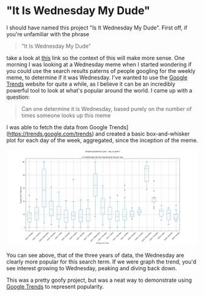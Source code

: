 # "It Is Wednesday My Dude"

I should have named this project "Is It Wednesday My Dude". First off, if you're unfamiliar with the phrase

> "It Is Wednesday My Dude"

take a look at [this](http://knowyourmeme.com/memes/it-is-wednesday-my-dudes) link so the context of this will make more sense. One morning I was looking at a Wednesday meme when I started wondering if you could use the search results paterns of people googling for the weekly meme, to determine if it was Wednesday. I've wanted to use the [Google Trends](https://trends.google.com/trends) website for quite a while, as I believe it can be an incredibly powerful tool to look at what's popular around the world. I came up with a question:

> Can one determine it is Wednesday, based purely on the number of times someone looks up this meme

I was able to fetch the data from Google Trends](https://trends.google.com/trends) and created a basic box-and-whisker plot for each day of the week, aggregated, since the inception of the meme.  

![output.png](output.png)

You can see above, that of the three years of data, the Wednesday are clearly more popular for this search term. If we were graph the trend, you'd see interest growing to Wednesday, peaking and diving back down.

This was a pretty goofy project, but was a neat way to demonstrate using [Google Trends](https://trends.google.com/trends) to represent popularity.